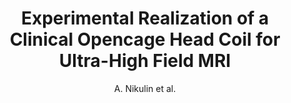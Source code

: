 ---
cat: metric
subcat: metric
bestof: false
author: A. Nikulin et al.
title: Experimental Realization of a Clinical Opencage Head Coil for Ultra-High Field MRI
year: 2020
type: inproceedings
booktitle: Proceedings of the International Society for Magnetic Resonance in Medicine
---
